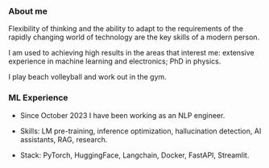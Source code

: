 ### About me

Flexibility of thinking and the ability to adapt to the requirements of the rapidly changing world of technology are the key skills of a modern person.

I am used to achieving high results in the areas that interest me: extensive experience in machine learning and electronics; PhD in physics.

I play beach volleyball and work out in the gym.

### ML Experience

* Since October 2023 I have been working as an NLP engineer.

* Skills: LM pre-training, inference optimization, hallucination detection, AI assistants, RAG, research.

* Stack: PyTorch, HuggingFace, Langchain, Docker, FastAPI, Streamlit.

<!--
**ivan-kud/ivan-kud** is a ✨ _special_ ✨ repository because its `README.md` (this file) appears on your GitHub profile.

Here are some ideas to get you started:

- 🔭 I’m currently working on ...
- 🌱 I’m currently learning ...
- 👯 I’m looking to collaborate on ...
- 🤔 I’m looking for help with ...
- 💬 Ask me about ...
- 📫 How to reach me: ...
- 😄 Pronouns: ...
- ⚡ Fun fact: ...
-->
